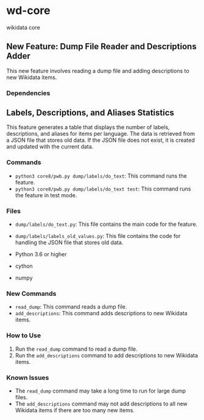 # wd-core

wikidata core

## New Feature: Dump File Reader and Descriptions Adder

This new feature involves reading a dump file and adding descriptions to new Wikidata items.

### Dependencies

## Labels, Descriptions, and Aliases Statistics

This feature generates a table that displays the number of labels, descriptions, and aliases for items per language. The data is retrieved from a JSON file that stores old data. If the JSON file does not exist, it is created and updated with the current data.

### Commands

- `python3 core8/pwb.py dump/labels/do_text`: This command runs the feature.
- `python3 core8/pwb.py dump/labels/do_text test`: This command runs the feature in test mode.

### Files

- `dump/labels/do_text.py`: This file contains the main code for the feature.
- `dump/labels/labels_old_values.py`: This file contains the code for handling the JSON file that stores old data.

- Python 3.6 or higher
- cython
- numpy

### New Commands

- `read_dump`: This command reads a dump file.
- `add_descriptions`: This command adds descriptions to new Wikidata items.

### How to Use

1. Run the `read_dump` command to read a dump file.
2. Run the `add_descriptions` command to add descriptions to new Wikidata items.

### Known Issues

- The `read_dump` command may take a long time to run for large dump files.
- The `add_descriptions` command may not add descriptions to all new Wikidata items if there are too many new items.
